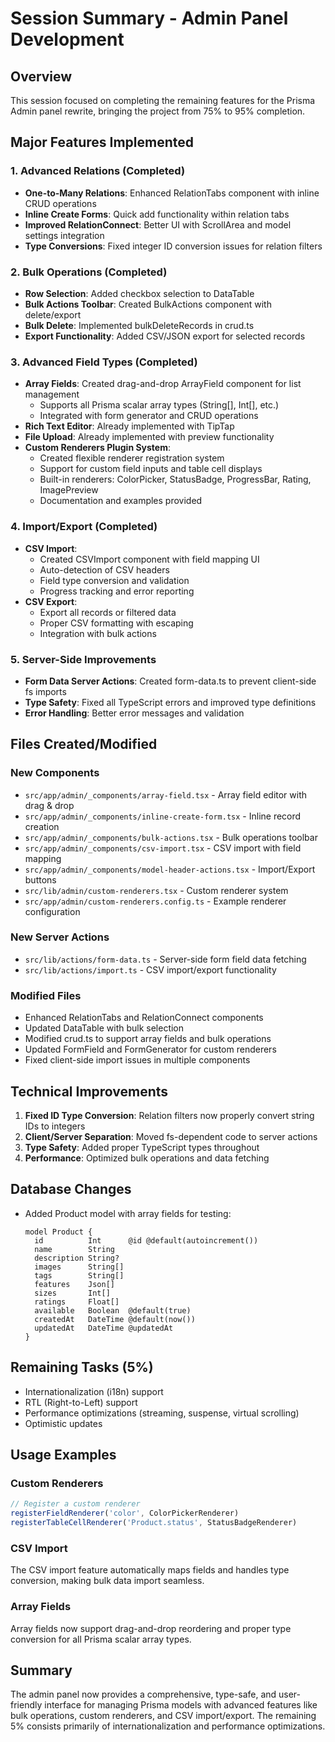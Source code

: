 # Session Summary - Admin Panel Development

## Overview
This session focused on completing the remaining features for the Prisma Admin panel rewrite, bringing the project from 75% to 95% completion.

## Major Features Implemented

### 1. Advanced Relations (Completed)
- **One-to-Many Relations**: Enhanced RelationTabs component with inline CRUD operations
- **Inline Create Forms**: Quick add functionality within relation tabs
- **Improved RelationConnect**: Better UI with ScrollArea and model settings integration
- **Type Conversions**: Fixed integer ID conversion issues for relation filters

### 2. Bulk Operations (Completed)
- **Row Selection**: Added checkbox selection to DataTable
- **Bulk Actions Toolbar**: Created BulkActions component with delete/export
- **Bulk Delete**: Implemented bulkDeleteRecords in crud.ts
- **Export Functionality**: Added CSV/JSON export for selected records

### 3. Advanced Field Types (Completed)
- **Array Fields**: Created drag-and-drop ArrayField component for list management
  - Supports all Prisma scalar array types (String[], Int[], etc.)
  - Integrated with form generator and CRUD operations
- **Rich Text Editor**: Already implemented with TipTap
- **File Upload**: Already implemented with preview functionality
- **Custom Renderers Plugin System**: 
  - Created flexible renderer registration system
  - Support for custom field inputs and table cell displays
  - Built-in renderers: ColorPicker, StatusBadge, ProgressBar, Rating, ImagePreview
  - Documentation and examples provided

### 4. Import/Export (Completed)
- **CSV Import**: 
  - Created CSVImport component with field mapping UI
  - Auto-detection of CSV headers
  - Field type conversion and validation
  - Progress tracking and error reporting
- **CSV Export**: 
  - Export all records or filtered data
  - Proper CSV formatting with escaping
  - Integration with bulk actions

### 5. Server-Side Improvements
- **Form Data Server Actions**: Created form-data.ts to prevent client-side fs imports
- **Type Safety**: Fixed all TypeScript errors and improved type definitions
- **Error Handling**: Better error messages and validation

## Files Created/Modified

### New Components
- `src/app/admin/_components/array-field.tsx` - Array field editor with drag & drop
- `src/app/admin/_components/inline-create-form.tsx` - Inline record creation
- `src/app/admin/_components/bulk-actions.tsx` - Bulk operations toolbar
- `src/app/admin/_components/csv-import.tsx` - CSV import with field mapping
- `src/app/admin/_components/model-header-actions.tsx` - Import/Export buttons
- `src/lib/admin/custom-renderers.tsx` - Custom renderer system
- `src/app/admin/custom-renderers.config.ts` - Example renderer configuration

### New Server Actions
- `src/lib/actions/form-data.ts` - Server-side form field data fetching
- `src/lib/actions/import.ts` - CSV import/export functionality

### Modified Files
- Enhanced RelationTabs and RelationConnect components
- Updated DataTable with bulk selection
- Modified crud.ts to support array fields and bulk operations
- Updated FormField and FormGenerator for custom renderers
- Fixed client-side import issues in multiple components

## Technical Improvements
1. **Fixed ID Type Conversion**: Relation filters now properly convert string IDs to integers
2. **Client/Server Separation**: Moved fs-dependent code to server actions
3. **Type Safety**: Added proper TypeScript types throughout
4. **Performance**: Optimized bulk operations and data fetching

## Database Changes
- Added Product model with array fields for testing:
  ```prisma
  model Product {
    id          Int      @id @default(autoincrement())
    name        String
    description String?
    images      String[]
    tags        String[]
    features    Json[]
    sizes       Int[]
    ratings     Float[]
    available   Boolean  @default(true)
    createdAt   DateTime @default(now())
    updatedAt   DateTime @updatedAt
  }
  ```

## Remaining Tasks (5%)
- Internationalization (i18n) support
- RTL (Right-to-Left) support
- Performance optimizations (streaming, suspense, virtual scrolling)
- Optimistic updates

## Usage Examples

### Custom Renderers
```typescript
// Register a custom renderer
registerFieldRenderer('color', ColorPickerRenderer)
registerTableCellRenderer('Product.status', StatusBadgeRenderer)
```

### CSV Import
The CSV import feature automatically maps fields and handles type conversion, making bulk data import seamless.

### Array Fields
Array fields now support drag-and-drop reordering and proper type conversion for all Prisma scalar array types.

## Summary
The admin panel now provides a comprehensive, type-safe, and user-friendly interface for managing Prisma models with advanced features like bulk operations, custom renderers, and CSV import/export. The remaining 5% consists primarily of internationalization and performance optimizations.